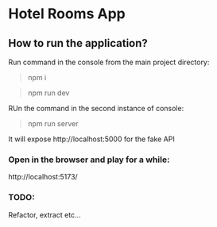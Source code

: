 # Hotel Rooms App

## How to run the application?

Run command in the console from the main project directory:

> npm i

> npm run dev

RUn the command in the second instance of console:

> npm run server

It will expose http://localhost:5000 for the fake API

### Open in the browser and play for a while:

http://localhost:5173/

### TODO:

Refactor, extract etc...
